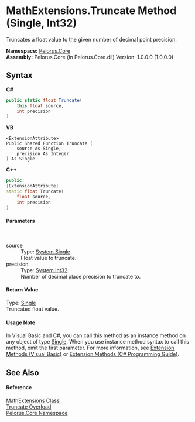 # MathExtensions.Truncate Method (Single, Int32)
 

Truncates a float value to the given number of decimal point precision.

**Namespace:**&nbsp;<a href="CB7C5302">Pelorus.Core</a><br />**Assembly:**&nbsp;Pelorus.Core (in Pelorus.Core.dll) Version: 1.0.0.0 (1.0.0.0)

## Syntax

**C#**<br />
``` C#
public static float Truncate(
	this float source,
	int precision
)
```

**VB**<br />
``` VB
<ExtensionAttribute>
Public Shared Function Truncate ( 
	source As Single,
	precision As Integer
) As Single
```

**C++**<br />
``` C++
public:
[ExtensionAttribute]
static float Truncate(
	float source, 
	int precision
)
```


#### Parameters
&nbsp;<dl><dt>source</dt><dd>Type: <a href="http://msdn2.microsoft.com/en-us/library/3www918f" target="_blank">System.Single</a><br />Float value to truncate.</dd><dt>precision</dt><dd>Type: <a href="http://msdn2.microsoft.com/en-us/library/td2s409d" target="_blank">System.Int32</a><br />Number of decimal place precision to truncate to.</dd></dl>

#### Return Value
Type: <a href="http://msdn2.microsoft.com/en-us/library/3www918f" target="_blank">Single</a><br />Truncated float value.

#### Usage Note
In Visual Basic and C#, you can call this method as an instance method on any object of type <a href="http://msdn2.microsoft.com/en-us/library/3www918f" target="_blank">Single</a>. When you use instance method syntax to call this method, omit the first parameter. For more information, see <a href="http://msdn.microsoft.com/en-us/library/bb384936.aspx">Extension Methods (Visual Basic)</a> or <a href="http://msdn.microsoft.com/en-us/library/bb383977.aspx">Extension Methods (C# Programming Guide)</a>.

## See Also


#### Reference
<a href="B5DC83A1">MathExtensions Class</a><br /><a href="9C048F42">Truncate Overload</a><br /><a href="CB7C5302">Pelorus.Core Namespace</a><br />